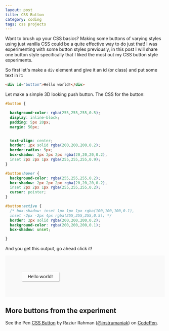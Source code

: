```yaml
---
layout: post
title: CSS Button
category: coding
tags: css projects
---
```


Want to brush up your CSS basics? Making some buttons of varying styles using just vanilla CSS could be a quite effective way to do just that! I was experimenting with some button styles previously, in this post I will share one button style specifically that I liked the most out my CSS button style experiments.

<!--more-->

So first let's make a `div` element and give it an id (or class) and put some text in it:

```html
<div id="button">Hello world!</div>

```

Let make a simple 3D looking push button. The CSS for the button:

```css
#button {

  background-color: rgba(255,255,255,0.5);
  display: inline-block;
  padding: 5px 20px;
  margin: 50px;


  text-align: center;
  border: 1px solid rgba(200,200,200,0.2);
  border-radius: 5px;
  box-shadow: 2px 2px 2px rgba(20,20,20,0.2),
  inset 2px 2px 1px rgba(255,255,255,0.9);
}

#button:hover {
  background-color: rgba(255,255,255,0.2);
  box-shadow: 2px 2px 2px rgba(20,20,20,0.2),
  inset 2px 2px 1px rgba(255,255,255,0.2);
  cursor: pointer;
}

#button:active {
  /* box-shadow: inset 1px 1px 1px rgba(100,100,100,0.1),
  inset -2px -2px 4px rgba(255,255,255,0.5); */
  border: 2px solid rgba(200,200,200,0.2);
  background-color: rgba(200,200,200,0.1);
  box-shadow: unset;

}

```

And you get this output, go ahead click it!

<div class="little-container">
  <div id="cool-button">Hello world!</div>
</div>
 
<style>

.little-container {
  background-color: #f9f9f9;
  font-size: 14px;
  font-family: "Segoe UI";
} 

#cool-button {

  background-color: rgba(255,255,255,0.5);
  display: inline-block;
  padding: 5px 20px;
  margin: 50px;


  text-align: center;
  border: 1px solid rgba(200,200,200,0.2);
  border-radius: 5px;
  box-shadow: 2px 2px 2px rgba(20,20,20,0.2),
        inset 2px 2px 1px rgba(255,255,255,0.9);
}

#cool-button:hover {
  background-color: rgba(255,255,255,0.2);
  box-shadow: 2px 2px 2px rgba(20,20,20,0.2),
        inset 2px 2px 1px rgba(255,255,255,0.2);
  cursor: pointer;
}

#cool-button:active {
/* box-shadow: inset 1px 1px 1px rgba(100,100,100,0.1),
             inset -2px -2px 4px rgba(255,255,255,0.5); */
 border: 2px solid rgba(200,200,200,0.2);
 background-color: rgba(200,200,200,0.1);
 box-shadow: unset;
        
}

</style>

## More buttons from the experiment

<p data-height="300" data-theme-id="dark" data-slug-hash="RgmGVE" data-default-tab="result" data-user="instrumaniak" data-embed-version="2" data-pen-title="CSS Button" class="codepen">See the Pen <a href="https://codepen.io/instrumaniak/pen/RgmGVE/">CSS Button</a> by Raziur Rahman (<a href="https://codepen.io/instrumaniak">@instrumaniak</a>) on <a href="https://codepen.io">CodePen</a>.</p>
<script async src="https://production-assets.codepen.io/assets/embed/ei.js"></script>